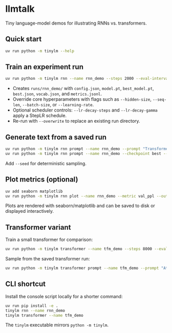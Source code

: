 # llmtalk

Tiny language-model demos for illustrating RNNs vs. transformers.

## Quick start

```bash
uv run python -m tinylm --help
```

## Train an experiment run

```bash
uv run python -m tinylm rnn --name rnn_demo --steps 2000 --eval-interval 200
```

- Creates `runs/rnn_demo/` with `config.json`, `model.pt`, `best_model.pt`, `best.json`, `vocab.json`, and `metrics.jsonl`.
- Override core hyperparameters with flags such as `--hidden-size`, `--seq-len`, `--batch-size`, or `--learning-rate`.
- Optional scheduler controls: `--lr-decay-steps` and `--lr-decay-gamma` apply a StepLR schedule.
- Re-run with `--overwrite` to replace an existing run directory.

## Generate text from a saved run

```bash
uv run python -m tinylm rnn prompt --name rnn_demo --prompt "Transformers will" --max-new-tokens 200 --temperature 0.8
uv run python -m tinylm rnn prompt --name rnn_demo --checkpoint best --prompt "Transformers will" --max-new-tokens 200 --temperature 0.8
```

Add `--seed` for deterministic sampling.

## Plot metrics (optional)

```bash
uv add seaborn matplotlib
uv run python -m tinylm rnn plot --name rnn_demo --metric val_ppl --output plots/rnn_demo_ppl.png
```

Plots are rendered with seaborn/matplotlib and can be saved to disk or displayed interactively.

## Transformer variant

Train a small transformer for comparison:

```bash
uv run python -m tinylm transformer --name tfm_demo --steps 8000 --eval-interval 500 --seq-len 256 --batch-size 64
```

Sample from the saved transformer run:

```bash
uv run python -m tinylm transformer prompt --name tfm_demo --prompt "Attention" --max-new-tokens 200 --temperature 0.8
```

## CLI shortcut

Install the console script locally for a shorter command:

```bash
uv run pip install -e .
tinylm rnn --name rnn_demo
tinylm transformer --name tfm_demo
```

The `tinylm` executable mirrors `python -m tinylm`.
